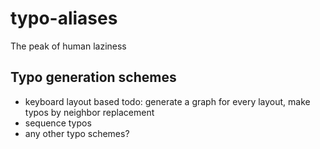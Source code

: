 # typo-aliases
The peak of human laziness

## Typo generation schemes
- keyboard layout based
  todo: generate a graph for every layout, make typos by neighbor replacement
- sequence typos
- any other typo schemes?
